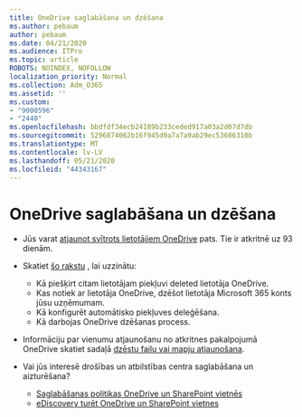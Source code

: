 ```yaml
---
title: OneDrive saglabāšana un dzēšana
ms.author: pebaum
author: pebaum
ms.date: 04/21/2020
ms.audience: ITPro
ms.topic: article
ROBOTS: NOINDEX, NOFOLLOW
localization_priority: Normal
ms.collection: Adm_O365
ms.assetid: ''
ms.custom:
- "9000596"
- "2440"
ms.openlocfilehash: bbdfdf34ecb24189b233ceded917a03a2d07d7db
ms.sourcegitcommit: 5296874062b16f945d9a7a7a9ab29ec53686310b
ms.translationtype: MT
ms.contentlocale: lv-LV
ms.lasthandoff: 05/21/2020
ms.locfileid: "44343167"
---
```

# <a name="onedrive-retention-and-deletion"></a>OneDrive saglabāšana un dzēšana

- Jūs varat [atjaunot svītrots lietotājiem OneDrive](https://docs.microsoft.com/onedrive/restore-deleted-onedrive) pats. Tie ir atkritnē uz 93 dienām.

- Skatiet [šo rakstu](https://docs.microsoft.com/onedrive/retention-and-deletion) , lai uzzinātu:
    - Kā piešķirt citam lietotājam piekļuvi deleted lietotāja OneDrive.
    - Kas notiek ar lietotāja OneDrive, dzēšot lietotāja Microsoft 365 konts jūsu uzņēmumam.
    - Kā konfigurēt automātisko piekļuves deleģēšana.
    - Kā darbojas OneDrive dzēšanas process.

- Informāciju par vienumu atjaunošanu no atkritnes pakalpojumā OneDrive skatiet sadaļā [dzēstu failu vai mapju atjaunošana](https://support.office.com/article/949ada80-0026-4db3-a953-c99083e6a84f).

- Vai jūs interesē drošības un atbilstības centra saglabāšana un aizturēšana?
    - [Saglabāšanas politikas OneDrive un SharePoint vietnēs](https://docs.microsoft.com/office365/securitycompliance/retention-policies?redirectSourcePath=%252farticle%252f5e377752-700d-4870-9b6d-12bfc12d2423#content-in-onedrive-accounts-and-sharepoint-sites)
    - [eDiscovery turēt OneDrive un SharePoint vietnes](https://docs.microsoft.com/office365/securitycompliance/ediscovery-cases#step-4-place-content-locations-on-hold)
